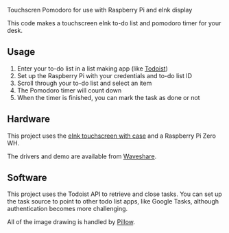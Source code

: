 Touchscren Pomodoro for use with Raspberry Pi and eInk display

This code makes a touchscreen eInk to-do list and pomodoro timer for your desk.

## Usage 

1. Enter your to-do list in a list making app (like [Todoist](todoist.com))
1. Set up the Raspberry Pi with your credentials and to-do list ID
1. Scroll through your to-do list and select an item
1. The Pomodoro timer will count down
1. When the timer is finished, you can mark the task as done or not 


## Hardware 

This project uses the [eInk touchscreen with case](https://www.waveshare.com/product/displays/e-paper/epaper-3/2.13inch-touch-e-paper-hat-with-case.htm) and a Raspberry Pi Zero WH.

The drivers and demo are available from [Waveshare](https://github.com/waveshare/Touch_e-Paper_HAT).

## Software

This project uses the Todoist API to retrieve and close tasks. You can set up the task source to point to other todo list apps, like Google Tasks, although authentication becomes more challenging.

All of the image drawing is handled by [Pillow](https://github.com/python-pillow/Pillow).

